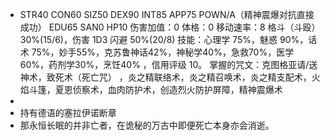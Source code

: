 - STR40 CON60 SIZ50 DEX90 INT85
  APP75 POWN/A（精神震爆对抗直接成功） EDU65 SAN0 HP10
  伤害加值：0
  体格：0
  移动速率：8
  格斗（斗殴）30%(15/6)，伤害 1D3             闪避 50%(20/8)
  技能：心理学 75%，魅惑 90%，话术 75%，妙手55%，克苏鲁神话42%，神秘学40%，急救70%，医学60%，药剂学30%，烹饪40% ，信用评级 10。
  掌握的咒文：克图格亚请/送神术，致死术（死亡咒） ，炎之精联络术，炎之精召唤术，炎之精支配术，火焰斗篷，夏恩侦察术，血肉防护术，创造烈火防护屏障，精神震爆术
-
- 持有德语的塞拉伊诺断章
- 那永恒长眠的并非亡者，在诡秘的万古中即便死亡本身亦会消逝。